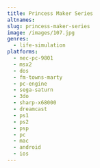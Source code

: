 ```yaml
---
title: Princess Maker Series
altnames:
slug: princess-maker-series
image: /images/107.jpg
genres:
  - life-simulation
platforms:
  - nec-pc-9801
  - msx2
  - dos
  - fm-towns-marty
  - pc-engine
  - sega-saturn
  - 3do
  - sharp-x68000
  - dreamcast
  - ps1
  - ps2
  - psp
  - pc
  - mac
  - android
  - ios
---
```


